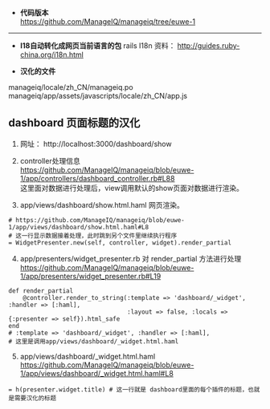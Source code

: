 * **代码版本**   
https://github.com/ManageIQ/manageiq/tree/euwe-1       
-----    

* **I18自动转化成网页当前语言的包**
rails I18n 资料： http://guides.ruby-china.org/i18n.html        

* **汉化的文件**     

manageiq/locale/zh_CN/manageiq.po       
manageiq/app/assets/javascripts/locale/zh_CN/app.js      


## dashboard 页面标题的汉化      

1. 网址： 
http://localhost:3000/dashboard/show     

2. controller处理信息     
https://github.com/ManageIQ/manageiq/blob/euwe-1/app/controllers/dashboard_controller.rb#L88      
这里面对数据进行处理后，view调用默认的show页面对数据进行渲染。      

3. app/views/dashboard/show.html.haml 网页渲染。     

```
# https://github.com/ManageIQ/manageiq/blob/euwe-1/app/views/dashboard/show.html.haml#L8 
# 这一行显示数据接着处理，此时跳到另个文件里继续执行程序
= WidgetPresenter.new(self, controller, widget).render_partial   
```    

4. app/presenters/widget_presenter.rb 对 render_partial 方法进行处理    
https://github.com/ManageIQ/manageiq/blob/euwe-1/app/presenters/widget_presenter.rb#L19      

```
def render_partial
    @controller.render_to_string(:template => 'dashboard/_widget', :handler => [:haml], 
                                 :layout => false, :locals => {:presenter => self}).html_safe
end
# :template => 'dashboard/_widget', :handler => [:haml], 
# 这里是调用app/views/dashboard/_widget.html.haml 
```        

5. app/views/dashboard/_widget.html.haml       
https://github.com/ManageIQ/manageiq/blob/euwe-1/app/views/dashboard/_widget.html.haml#L8   

```
= h(presenter.widget.title) # 这一行就是 dashboard里面的每个插件的标题，也就是需要汉化的标题
```